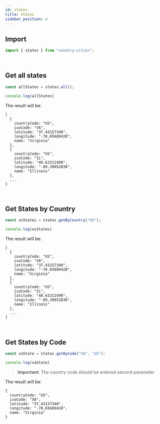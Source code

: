 ```yaml
---
id: states
title: States
sidebar_position: 4
---
```


## Import

```js
import { states } from "country-cities";
```

<br/>

## Get all states

```js
const allStates = states.all();

console.log(allStates)
```

The result will be:

```
[
  {
    countryCode: "US",
    isoCode: "VA",
    latitude: "37.43157340",
    longitude: "-78.65689420",
    name: "Virginia"
  },
  {
    countryCode: "US",
    isoCode: "IL",
    latitude: "40.63312490",
    longitude: "-89.39852830",
    name: "Illinois"
  },
  ...
]
```

<br/>

## Get States by Country

```js
const usStates = states.getByCountry("US");

console.log(usStates)
```

The result will be:

```
[
  {
    countryCode: "US",
    isoCode: "VA",
    latitude: "37.43157340",
    longitude: "-78.65689420",
    name: "Virginia"
  },
  {
    countryCode: "US",
    isoCode: "IL",
    latitude: "40.63312490",
    longitude: "-89.39852830",
    name: "Illinois"
  },
  ...
]
```
<br/>

## Get States by Code

```js
const vaState = states.getByCode("VA", "US");

console.log(vaState)
```

><b>Important</b>: The country code should be entered second parameter


The result will be:

```
{
  countryCode: "US",
  isoCode: "VA",
  latitude: "37.43157340",
  longitude: "-78.65689420",
  name: "Virginia"
}
```